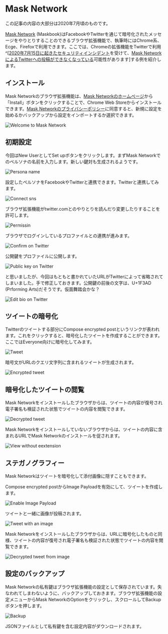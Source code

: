# Mask Network
この記事の内容の大部分は2020年7月頃のものです。

[Mask Network](https://mask.io/) (Maskbook)はFacebookやTwitterを通じて暗号化されたメッセージをやりとりすることのできるブラウザ拡張機能で、執筆時にはChrome系、Ecge、Firefoxで利用できます。ここでは、Chromeの拡張機能をTwitterで利用^[[2020年7月15日に起きたセキュリティインシデント](https://blog.twitter.com/en_us/topics/company/2020/an-update-on-our-security-incident.html)を受けて、[Mask NetworkによるTwitterへの投稿ができなくなっている](https://twitter.com/realmaskbook/status/1283772518508052480)可能性があります]する例を紹介します。

## インストール
Mask Networkのブラウザ拡張機能は、[Mask Networkのホームページ](https://mask.io/)から「Install」ボタンをクリックすることで、Chrome Web Storeからインストールできます。[Mask Networkのプライバシーポリシー](https://legal.mask.io/maskbook/)に同意すると、新規に設定を始めるかバックアップから設定をインポートするか選択できます。

![Welcome to Mask Network](/maskbook-start.png)

## 初期設定
今回はNew UserとしてSet upボタンをクリックします。まずMask Networkでのペルソナの名前を入力します。新しい鍵対も生成されるようです。

![Persona name](/maskbook-persona.png)

設定したペルソナをFacebookやTwitterと連携できます。Twitterと連携してみます。

![Connect sns](/maskbook-connect.png)

ブラウザ拡張機能がtwitter.comとのやりとりを読んだり変更したりすることを許可します。

![Permissin](/maskbook-permission.png)

ブラウザでログインしているプロファイルとの連携が進みます。

![Confirm on Twitter](/maskbook-twitter-confirmation.png)

公開鍵をプロファイルに公開します。

![Public key on Twitter](/maskbook-twitter-pubkey.png)

と思いましたが、今回はもともと書かれていたURLがTwitterによって省略されてしまいました。手で修正しておきます。公開鍵の前後の文字は、U+1F3AD (Prforming Arts)だそうです。仮面舞踏会かな？

![Edit bio on Twitter](/maskbook-twitter-bio.png)

## ツイートの暗号化
Twitterのツイートする部分にCompose encrypted postというリンクが表われます。これをクリックすると、暗号化したツイートを作成することができます。ここではEveryone向けに暗号化してみます。

![Tweet](/maskbook-twitter-tweet.png)

暗号文がURLのクエリ文字列に含まれるツイートが生成されます。

![Encrypted tweet](/maskbook-twitter-encrypted.png)

## 暗号化したツイートの閲覧
Mask Networkをインストールしたブラウザからは、ツイートの内容が復号され電子署名も検証された状態でツイートの内容を閲覧できます。

![Decrypted tweet](/maskbook-twitter-decrypted.png)

Mask Networkをインストールしていないブラウザからは、ツイートの内容に含まれるURLでMask Networkのインストールを促されます。

![View without eextension](/maskbook-twitter-noinstall.png)

## ステガノグラフィー
Mask Networkはツイートを暗号化して添付画像に隠すこともできます。

Compose encrypted postからImage Payloadを有効にして、ツイートを作成します。

![Enable Image Payload](/maskbook-twitter-image.png)

ツイートと一緒に画像が投稿されます。

![Tweet with an image](/maskbook-twitter-post.png)

Mask Networkをインストールしたブラウザからは、URLに暗号化したものと同様、ツイートの内容が復号され電子署名も検証された状態でツイートの内容を閲覧できます。

![Decrypted tweet from image](/maskbook-twitter-image-decrypt.png)

## 設定のバックアップ
Mask Networkの私有鍵はブラウザ拡張機能の設定として保存されています。失なわれてしまわないように、バックアップしておきます。ブラウザ拡張機能の設定メニューからMask NetworkのOptionをクリックし、スクロールしてBackupボタンを押します。

![Backup](/maskbook-backup.png)

JSONファイルとして私有鍵を含む設定内容がダウンロードされます。
